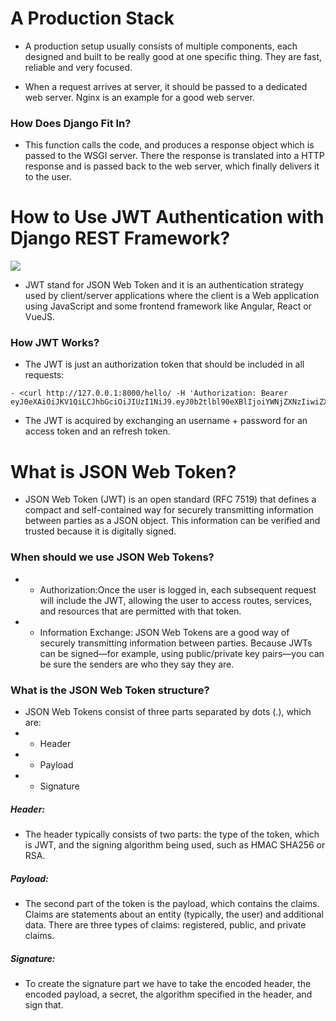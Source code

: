 # A Production Stack
- A production setup usually consists of multiple components, each designed and built to be really good at one specific thing. They are fast, reliable and very focused.

- When a request arrives at server, it should be passed to a dedicated web server. Nginx is an example for a good web server.

### How Does Django Fit In?
- This function calls the code, and produces a response object which is passed to the WSGI server. There the response is translated into a HTTP response and is passed back to the web server, which finally delivers it to the user.


# How to Use JWT Authentication with Django REST Framework?

![](https://simpleisbetterthancomplex.com/media/2018/12/featured-jwt.jpg)

- JWT stand for JSON Web Token and it is an authentication strategy used by client/server applications where the client is a Web application using JavaScript and some frontend framework like Angular, React or VueJS.

### How JWT Works?
- The JWT is just an authorization token that should be included in all requests:
```
- <curl http://127.0.0.1:8000/hello/ -H 'Authorization: Bearer eyJ0eXAiOiJKV1QiLCJhbGciOiJIUzI1NiJ9.eyJ0b2tlbl90eXBlIjoiYWNjZXNzIiwiZXhwIjoxNTQzODI4NDMxLCJqdGkiOiI3ZjU5OTdiNzE1MGQ0NjU3OWRjMmI0OTE2NzA5N2U3YiIsInVzZXJfaWQiOjF9.Ju70kdcaHKn1Qaz8H42zrOYk0Jx9kIckTn9Xx7vhikY'>
```


- The JWT is acquired by exchanging an username + password for an access token and an refresh token.



# What is JSON Web Token?
- JSON Web Token (JWT) is an open standard (RFC 7519) that defines a compact and self-contained way for securely transmitting information between parties as a JSON object. This information can be verified and trusted because it is digitally signed.

### When should we use JSON Web Tokens?

- - Authorization:Once the user is logged in, each subsequent request will include the JWT, allowing the user to access routes, services, and resources that are permitted with that token.

- - Information Exchange: JSON Web Tokens are a good way of securely transmitting information between parties. Because JWTs can be signed—for example, using public/private key pairs—you can be sure the senders are who they say they are.

### What is the JSON Web Token structure?

- JSON Web Tokens consist of three parts separated by dots (.), which are:
- - Header
- - Payload
- - Signature

##### Header:
- The header typically consists of two parts: the type of the token, which is JWT, and the signing algorithm being used, such as HMAC SHA256 or RSA.

##### Payload:
- The second part of the token is the payload, which contains the claims. Claims are statements about an entity (typically, the user) and additional data. There are three types of claims: registered, public, and private claims.

##### Signature:
- To create the signature part we have to take the encoded header, the encoded payload, a secret, the algorithm specified in the header, and sign that.
